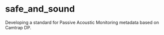 # safe_and_sound
Developing a standard for Passive Acoustic Monitoring metadata based on Camtrap DP.
